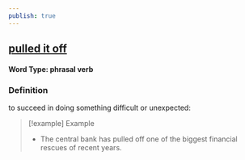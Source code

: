 ```yaml
---
publish: true
---
```


## [pulled it off](https://dictionary.cambridge.org/dictionary/english/pulled-it-off)

#### Word Type: phrasal verb
### Definition
to succeed in doing something difficult or unexpected:

>[!example] Example
> - The central bank has pulled off one of the biggest financial rescues of recent years.

